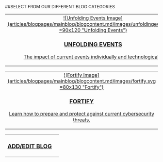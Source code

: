 <div class="mainblog" markdown="1">
##SELECT FROM OUR DIFFERENT BLOG CATEGORIES

|   |   |
|:------:|:----------:|
|[![Unfolding Events Image] (articles/blogpages/mainblog/blogcontent.md/images/unfoldingevents.svg =90x120 "Unfolding Events")<h3>UNFOLDING EVENTS</h3><p class="content">The impact of current events individually and technologically</p>]({{#makeLink}}./bloglist.html?blogs_path=blogpages/bloglist/unfoldingevents.md&menu_path=/{{/makeLink}}) | [![Innovation Image] (articles/blogpages/mainblog/blogcontent.md/images/innovation.svg =90x130 "Innovation")<h3>INNOVATION</h3><p class="content">When new challenges spark great innovation.</p>]({{#makeLink}}./bloglist.html?blogs_path=blogpages/bloglist/innovation.md&menu_path=/{{/makeLink}}) |

|   |   |
|:------:|:----------:|
|[![Fortify Image] (articles/blogpages/mainblog/blogcontent.md/images/fortify.svg =80x130 "Fortify")<h3>FORTIFY</h3><p class="content">Learn how to prepare and protect against current cybersecurity threats.</p>]({{#makeLink}}./bloglist.html?blogs_path=blogpages/bloglist/fortify.md&menu_path=/{{/makeLink}}) | [![Breakdown Image] (articles/blogpages/mainblog/blogcontent.md/images/breakdown.svg =80x110 "Breakdown")<h3>BREAKDOWN</h3><p class="content">In depth but easy to understand analyses of cyber threats.</p>]({{#makeLink}}./bloglist.html?blogs_path=blogpages/bloglist/breakdown.md&menu_path=/{{/makeLink}}) |
</div>

|   |   |
|:------:|:----------:|
|[<h3>ADD/EDIT BLOG</h3>]({{#makeLink}}./updateblog.html{{/makeLink}}) |   |
</div>